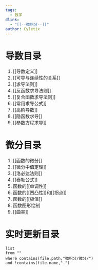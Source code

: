 ```yaml
---
tags:
  - 数学
dlink:
  - "[[--微积分--]]"
author: Cyletix
---
```

# 导数目录
1. [[导数定义]]
2. [[可导与连续性的关系]]
3. [[求导法则]]
4. [[反函数求导法则]]
5. [[复合函数求导法则]]
6. [[常用求导公式]]
7. [[高阶导数]]
8. [[隐函数求导]]
9. [[参数方程求导]]

# 微分目录
1. [[函数的微分]]
2. [[微分中值定理]]
3. [[洛必达法则]]
4. [[泰勒公式]]
5. 函数的[[单调性]]
6. 函数的[[凹凸性]]和[[拐点]]
7. 函数的[[极值]]
8. 函数图形绘制
9. [[曲率]]


# 实时更新目录
```dataview
list 
from ""
where contains(file.path,"微积分/微分/")
and !contains(file.name,"-")
```
